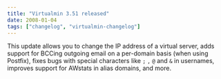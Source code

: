 ```yaml
---
title: "Virtualmin 3.51 released"
date: 2008-01-04
tags: ["changelog", "virtualmin-changelog"]
---
```


This update allows you to change the IP address of a virtual server, adds support for BCCing outgoing email on a per-domain basis (when using Postfix), fixes bugs with special characters like `;` `,` `@` and `&` in usernames, improves support for AWstats in alias domains, and more.
